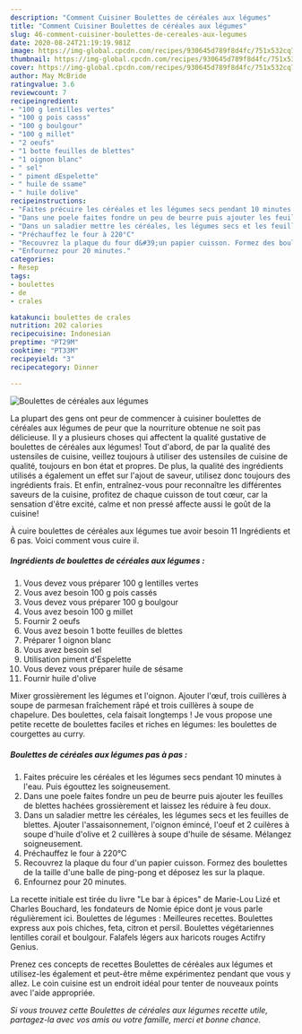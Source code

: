```yaml
---
description: "Comment Cuisiner Boulettes de céréales aux légumes"
title: "Comment Cuisiner Boulettes de céréales aux légumes"
slug: 46-comment-cuisiner-boulettes-de-cereales-aux-legumes
date: 2020-08-24T21:19:19.981Z
image: https://img-global.cpcdn.com/recipes/930645d789f8d4fc/751x532cq70/boulettes-de-cereales-aux-legumes-photo-principale-de-la-recette.jpg
thumbnail: https://img-global.cpcdn.com/recipes/930645d789f8d4fc/751x532cq70/boulettes-de-cereales-aux-legumes-photo-principale-de-la-recette.jpg
cover: https://img-global.cpcdn.com/recipes/930645d789f8d4fc/751x532cq70/boulettes-de-cereales-aux-legumes-photo-principale-de-la-recette.jpg
author: May McBride
ratingvalue: 3.6
reviewcount: 7
recipeingredient:
- "100 g lentilles vertes"
- "100 g pois casss"
- "100 g boulgour"
- "100 g millet"
- "2 oeufs"
- "1 botte feuilles de blettes"
- "1 oignon blanc"
- " sel"
- " piment dEspelette"
- " huile de ssame"
- " huile dolive"
recipeinstructions:
- "Faites précuire les céréales et les légumes secs pendant 10 minutes à l&#39;eau. Puis égouttez les soigneusement."
- "Dans une poele faites fondre un peu de beurre puis ajouter les feuilles de blettes hachées grossièrement et laissez les réduire à feu doux."
- "Dans un saladier mettre les céréales, les légumes secs et les feuilles de blettes. Ajouter l&#39;assaisonnement, l&#39;oignon émincé, l&#39;oeuf et 2 cuilères à soupe d&#39;huile d&#39;olive et 2 cuillères à soupe d&#39;huile de sésame. Mélangez soigneusement."
- "Préchauffez le four à 220°C"
- "Recouvrez la plaque du four d&#39;un papier cuisson. Formez des boulettes de la taille d&#39;une balle de ping-pong et déposez les sur la plaque."
- "Enfournez pour 20 minutes."
categories:
- Resep
tags:
- boulettes
- de
- crales

katakunci: boulettes de crales 
nutrition: 202 calories
recipecuisine: Indonesian
preptime: "PT29M"
cooktime: "PT33M"
recipeyield: "3"
recipecategory: Dinner

---
```



![Boulettes de céréales aux légumes](https://img-global.cpcdn.com/recipes/930645d789f8d4fc/751x532cq70/boulettes-de-cereales-aux-legumes-photo-principale-de-la-recette.jpg)

La plupart des gens ont peur de commencer à cuisiner boulettes de céréales aux légumes de peur que la nourriture obtenue ne soit pas délicieuse. Il y a plusieurs choses qui affectent la qualité gustative de boulettes de céréales aux légumes! Tout d'abord, de par la qualité des ustensiles de cuisine, veillez toujours à utiliser des ustensiles de cuisine de qualité, toujours en bon état et propres. De plus, la qualité des ingrédients utilisés a également un effet sur l'ajout de saveur, utilisez donc toujours des ingrédients frais. Et enfin, entraînez-vous pour reconnaître les différentes saveurs de la cuisine, profitez de chaque cuisson de tout cœur, car la sensation d'être excité, calme et non pressé affecte aussi le goût de la cuisine!

<!--inarticleads1-->

À cuire boulettes de céréales aux légumes tue avoir besoin 11 Ingrédients et 6 pas. Voici comment vous cuire il.

##### Ingrédients de boulettes de céréales aux légumes :

1. Vous devez vous préparer 100 g lentilles vertes
1. Vous avez besoin 100 g pois cassés
1. Vous devez vous préparer 100 g boulgour
1. Vous avez besoin 100 g millet
1. Fournir 2 oeufs
1. Vous avez besoin 1 botte feuilles de blettes
1. Préparer 1 oignon blanc
1. Vous avez besoin  sel
1. Utilisation  piment d&#39;Espelette
1. Vous devez vous préparer  huile de sésame
1. Fournir  huile d&#39;olive


Mixer grossièrement les légumes et l&#39;oignon. Ajouter l&#39;œuf, trois cuillères à soupe de parmesan fraîchement râpé et trois cuillères à soupe de chapelure. Des boulettes, cela faisait longtemps ! Je vous propose une petite recette de boulettes faciles et riches en légumes: les boulettes de courgettes au curry. 

<!--inarticleads2-->

##### Boulettes de céréales aux légumes pas à pas :

1. Faites précuire les céréales et les légumes secs pendant 10 minutes à l&#39;eau. Puis égouttez les soigneusement.
1. Dans une poele faites fondre un peu de beurre puis ajouter les feuilles de blettes hachées grossièrement et laissez les réduire à feu doux.
1. Dans un saladier mettre les céréales, les légumes secs et les feuilles de blettes. Ajouter l&#39;assaisonnement, l&#39;oignon émincé, l&#39;oeuf et 2 cuilères à soupe d&#39;huile d&#39;olive et 2 cuillères à soupe d&#39;huile de sésame. Mélangez soigneusement.
1. Préchauffez le four à 220°C
1. Recouvrez la plaque du four d&#39;un papier cuisson. Formez des boulettes de la taille d&#39;une balle de ping-pong et déposez les sur la plaque.
1. Enfournez pour 20 minutes.


La recette initiale est tirée du livre &#34;Le bar à épices&#34; de Marie-Lou Lizé et Charles Bouchard, les fondateurs de Nomie épice dont je vous parle régulièrement ici. Boulettes de légumes : Meilleures recettes. Boulettes express aux pois chiches, feta, citron et persil. Boulettes végétariennes lentilles corail et boulgour. Falafels légers aux haricots rouges Actifry Genius. 

<!--inarticleads1-->

<p>
Prenez ces concepts de recettes Boulettes de céréales aux légumes et utilisez-les également et peut-être même expérimentez pendant que vous y allez. Le coin cuisine est un endroit idéal pour tenter de nouveaux points avec l'aide appropriée.
</p>

<p>
<i>Si vous trouvez cette Boulettes de céréales aux légumes recette utile, partagez-la avec vos amis ou votre famille, merci et bonne chance.</i>
</p>
